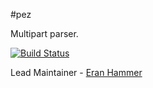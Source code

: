 #pez

Multipart parser.

[![Build Status](https://secure.travis-ci.org/hapijs/pez.png)](http://travis-ci.org/hapijs/pez)

Lead Maintainer - [Eran Hammer](https://github.com/hueniverse)
